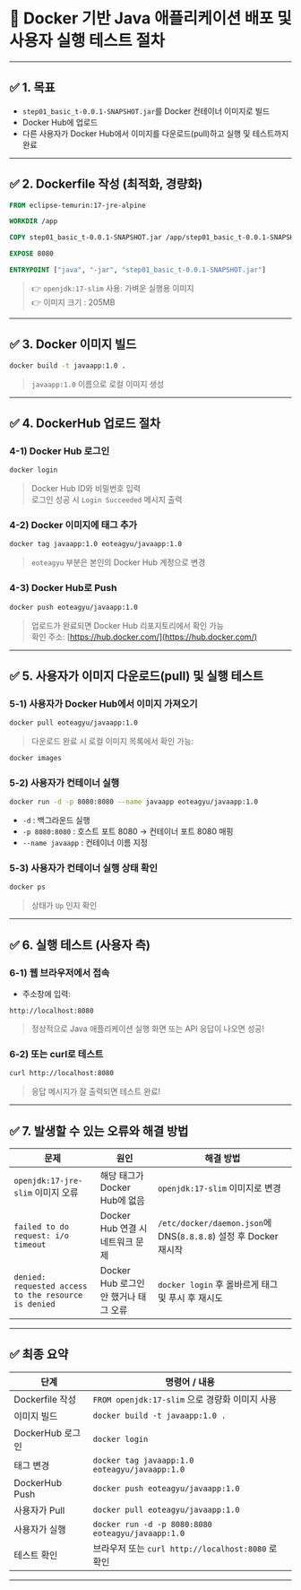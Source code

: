 
# 🚀 Docker 기반 Java 애플리케이션 배포 및 사용자 실행 테스트 절차

---

## ✅ 1. 목표  
- `step01_basic_t-0.0.1-SNAPSHOT.jar`를 Docker 컨테이너 이미지로 빌드  
- Docker Hub에 업로드  
- 다른 사용자가 Docker Hub에서 이미지를 다운로드(pull)하고 실행 및 테스트까지 완료  

---

## ✅ 2. Dockerfile 작성 (최적화, 경량화)
```dockerfile
FROM eclipse-temurin:17-jre-alpine

WORKDIR /app

COPY step01_basic_t-0.0.1-SNAPSHOT.jar /app/step01_basic_t-0.0.1-SNAPSHOT.jar

EXPOSE 8080

ENTRYPOINT ["java", "-jar", "step01_basic_t-0.0.1-SNAPSHOT.jar"]
```
> 👉 `openjdk:17-slim` 사용: 가벼운 실행용 이미지  
> 👉 이미지 크기 : 205MB
---

## ✅ 3. Docker 이미지 빌드
```bash
docker build -t javaapp:1.0 .
```
> `javaapp:1.0` 이름으로 로컬 이미지 생성

---

## ✅ 4. DockerHub 업로드 절차

### 4-1) Docker Hub 로그인
```bash
docker login
```
> Docker Hub ID와 비밀번호 입력  
> 로그인 성공 시 `Login Succeeded` 메시지 출력

### 4-2) Docker 이미지에 태그 추가
```bash
docker tag javaapp:1.0 eoteagyu/javaapp:1.0
```
> `eoteagyu` 부분은 본인의 Docker Hub 계정으로 변경

### 4-3) Docker Hub로 Push
```bash
docker push eoteagyu/javaapp:1.0
```
> 업로드가 완료되면 Docker Hub 리포지토리에서 확인 가능  
> 확인 주소: [https://hub.docker.com/](https://hub.docker.com/)

---

## ✅ 5. 사용자가 이미지 다운로드(pull) 및 실행 테스트

### 5-1) 사용자가 Docker Hub에서 이미지 가져오기
```bash
docker pull eoteagyu/javaapp:1.0
```
> 다운로드 완료 시 로컬 이미지 목록에서 확인 가능:
```bash
docker images
```

### 5-2) 사용자가 컨테이너 실행
```bash
docker run -d -p 8080:8080 --name javaapp eoteagyu/javaapp:1.0
```
- `-d` : 백그라운드 실행
- `-p 8080:8080` : 호스트 포트 8080 → 컨테이너 포트 8080 매핑
- `--name javaapp` : 컨테이너 이름 지정

### 5-3) 사용자가 컨테이너 실행 상태 확인
```bash
docker ps
```
> 상태가 `Up` 인지 확인

---

## ✅ 6. 실행 테스트 (사용자 측)
### 6-1) 웹 브라우저에서 접속
- 주소창에 입력:
```
http://localhost:8080
```
> 정상적으로 Java 애플리케이션 실행 화면 또는 API 응답이 나오면 성공!

### 6-2) 또는 curl로 테스트
```bash
curl http://localhost:8080
```
> 응답 메시지가 잘 출력되면 테스트 완료!

---

## ✅ 7. 발생할 수 있는 오류와 해결 방법

| 문제                                                      | 원인                                                   | 해결 방법                                                   |
|---------------------------------------------------------|------------------------------------------------------|----------------------------------------------------------|
| `openjdk:17-jre-slim` 이미지 오류                      | 해당 태그가 Docker Hub에 없음                         | `openjdk:17-slim` 이미지로 변경                           |
| `failed to do request: i/o timeout`                    | Docker Hub 연결 시 네트워크 문제                      | `/etc/docker/daemon.json`에 DNS(`8.8.8.8`) 설정 후 Docker 재시작 |
| `denied: requested access to the resource is denied`   | Docker Hub 로그인 안 했거나 태그 오류                | `docker login` 후 올바르게 태그 및 푸시 후 재시도            |

---

## ✅ 최종 요약
| 단계             | 명령어 / 내용                                                               |
|----------------|------------------------------------------------------------------------|
| Dockerfile 작성  | `FROM openjdk:17-slim` 으로 경량화 이미지 사용                                    |
| 이미지 빌드      | `docker build -t javaapp:1.0 .`                                        |
| DockerHub 로그인 | `docker login`                                                         |
| 태그 변경        | `docker tag javaapp:1.0 eoteagyu/javaapp:1.0`                          |
| DockerHub Push | `docker push eoteagyu/javaapp:1.0`                                     |
| 사용자가 Pull   | `docker pull eoteagyu/javaapp:1.0`                                     |
| 사용자가 실행   | `docker run -d -p 8080:8080 eoteagyu/javaapp:1.0`                      |
| 테스트 확인      | 브라우저 또는 `curl http://localhost:8080` 로 확인                           |

---

